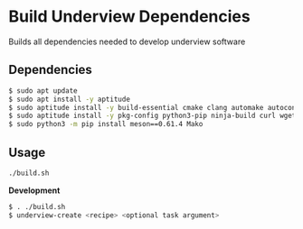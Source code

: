 # Build Underview Dependencies

Builds all dependencies needed to develop underview software

## Dependencies

```sh
$ sudo apt update
$ sudo apt install -y aptitude
$ sudo aptitude install -y build-essential cmake clang automake autoconf libtool flex bison m4 yasm
$ sudo aptitude install -y pkg-config python3-pip ninja-build curl wget git
$ sudo python3 -m pip install meson==0.61.4 Mako
```

## Usage

```sh
./build.sh
```

**Development**
```sh
$ . ./build.sh
$ underview-create <recipe> <optional task argument>
```
